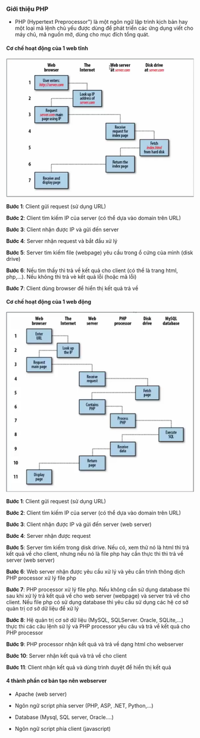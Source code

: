 ### Giới thiệu PHP

- PHP (Hypertext Preprocessor") là một ngôn ngữ lập trình kịch bản hay một loại mã lệnh chủ yếu được dùng để phát triển các ứng dụng viết cho máy chủ, mã nguồn mở, dùng cho mục đích tổng quát.

#### Cơ chế hoạt động của 1 web tĩnh

![](https://github.com/ctnguyenvn/sysadmin_level1/blob/master/Task41_PHP_Course_01/Image/1.png)

__Bước 1__: Client gửi request (sử dụng URL) 

__Bước 2__: Client tìm kiếm IP của server (có thể dựa vào domain trên URL)

__Bước 3__: Client nhận được IP và gửi đến server 

__Bước 4__: Server nhận request và bắt đầu xử lý

__Bước 5__: Server tìm kiếm file (webpage) yêu cầu trong ổ cứng của mình (disk drive) 

__Bước 6__: Nếu tìm thấy thì trả về kết quả cho client (có thể là trang html, php,...). Nếu không thì trả vè kết quả lỗi (hoặc mã lỗi)

__Bước 7__: Client dùng browser để hiển thị kết quả trả về


#### Cơ chế hoạt động của 1 web động

![](https://github.com/ctnguyenvn/sysadmin_level1/blob/master/Task41_PHP_Course_01/Image/2.png)

__Bước 1__: Client gửi request (sử dụng URL) 

__Bước 2__: Client tìm kiếm IP của server (có thể dựa vào domain trên URL)

__Bước 3__: Client nhận được IP và gửi đến server (web server)

__Bước 4__: Server nhận được request

__Bước 5__: Server tìm kiếm trong disk drive. Nếu có, xem thử nó là html thì trả kết quả về cho client, nhưng nếu nó là file php hay cần thực thi thì trả về server (web server)

__Bước 6__: Web server nhận được yêu cầu xử lý và yêu cần trình thông dịch PHP processor xử lý file php

__Bước 7__: PHP processor xử lý file php. Nếu không cần sử dụng database thì sau khi xử lý trả kết quả về cho web server (webpage) và server trả về cho client. Nếu file php có sử dụng database thì yêu cầu sử  dụng các hệ cơ sở quản trị cơ sở dữ liệu để xử lý

__Bước 8__: Hệ quản trị cơ sở dữ liệu (MySQL, SQLServer. Oracle, SQLite,...) thực thi các câu lệnh sử lý và PHP processor yêu câu và trả về kết quả cho PHP processor

__Bước 9__: PHP processor nhận kết quả và trả về dạng html cho webserver

__Bước 10__: Server nhận kết quả và trả về cho client

__Bước 11__: Client nhận kết quả và dùng trình duyệt để hiển thị kết quả

#### 4 thành phần cơ bản tạo nên webserver

- Apache (web server)

- Ngôn ngữ script phía server (PHP, ASP, .NET, Python,...)

- Database (Mysql, SQL server, Oracle....)

- Ngôn ngữ script phía client (javascript)